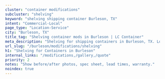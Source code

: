 ```yaml
---
cluster: "container modifications"
subcluster: "shelving"
keyword: "shelving shipping container Burleson, TX"
intent: "Commercial-Local"
page_type: "Location-Service"
city: "Burleson, TX"
title_tag: "Shelving container mods in Burleson | LC Container"
meta_description: "Shelving for shipping containers in Burleson, TX. Local fabrication & pro install. LC Container — Since 2003. Get a quote."
url_slug: "/burleson/modifications/shelving"
h1: "Shelving for Containers in Burleson"
internal_links: "/modifications,/gallery,/quote"
priority: 2
notes: "Show before/after photos, spec sheet, lead times, warranty."
noindex: true
---
```


<!-- TODO: Add unique city/inventory copy, images, and internal links here. -->
